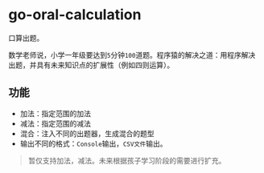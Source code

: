 # go-oral-calculation

口算出题。

数学老师说，小学一年级要达到`5`分钟`100`道题。程序猿的解决之道：用程序解决出题，并具有未来知识点的扩展性（例如四则运算）。

## 功能

* 加法：指定范围的加法
* 减法：指定范围的减法
* 混合：注入不同的出题器，生成混合的题型
* 输出不同的格式：`Console`输出，`CSV文件`输出。

> 暂仅支持加法，减法。未来根据孩子学习阶段的需要进行扩充。
